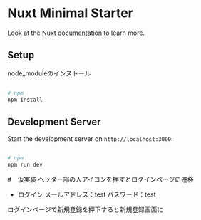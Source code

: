 # Nuxt Minimal Starter

Look at the [Nuxt documentation](https://nuxt.com/docs/getting-started/introduction) to learn more.

## Setup

node_moduleのインストール

```bash

# npm
npm install

```

## Development Server

Start the development server on `http://localhost:3000`:

```bash

# npm
npm run dev

```

#　仮実装
ヘッダー部の人アイコンを押すとログインページに遷移

- ログイン
メールアドレス：test
パスワード：test

ログインページで新規登録を押下すると新規登録画面に